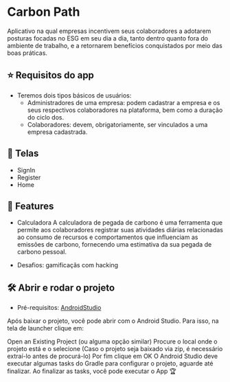 # Carbon Path
Aplicativo na qual empresas incentivem seus colaboradores a adotarem posturas focadas no ESG em seu dia a dia, tanto dentro quanto fora do ambiente de trabalho, e a retornarem benefícios conquistados por meio das boas práticas.

## ⭐ Requisitos do app
- Teremos dois tipos básicos de usuários:
  - Administradores de uma empresa: podem cadastrar a empresa e os seus respectivos colaboradores na plataforma, bem como a duração do ciclo dos.
  - Colaboradores: devem, obrigatoriamente, ser vinculados a uma empresa cadastrada.



## 📱  Telas
- SignIn
- Register
- Home

## 🔨 Features
- Calculadora
A calculadora de pegada de carbono é uma ferramenta que permite aos colaboradores registrar suas atividades diárias relacionadas ao consumo de recursos e comportamentos que influenciam as emissões de carbono, fornecendo uma estimativa da sua pegada de carbono pessoal.

- Desafios: gamificaçãs com hacking


## 🛠️ Abrir e rodar o projeto
* Pré-requisitos: [AndroidStudio]([https://nodejs.org/en/](https://developer.android.com/studio?hl=pt-br))

Após baixar o projeto, você pode abrir com o Android Studio. Para isso, na tela de launcher clique em:

Open an Existing Project (ou alguma opção similar)
Procure o local onde o projeto está e o selecione (Caso o projeto seja baixado via zip, é necessário extraí-lo antes de procurá-lo)
Por fim clique em OK
O Android Studio deve executar algumas tasks do Gradle para configurar o projeto, aguarde até finalizar. Ao finalizar as tasks, você pode executar o App 🏆


